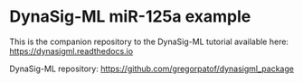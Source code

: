 # DynaSig-ML miR-125a example

This is the companion repository to the DynaSig-ML tutorial available here: https://dynasigml.readthedocs.io

DynaSig-ML repository: https://github.com/gregorpatof/dynasigml_package

